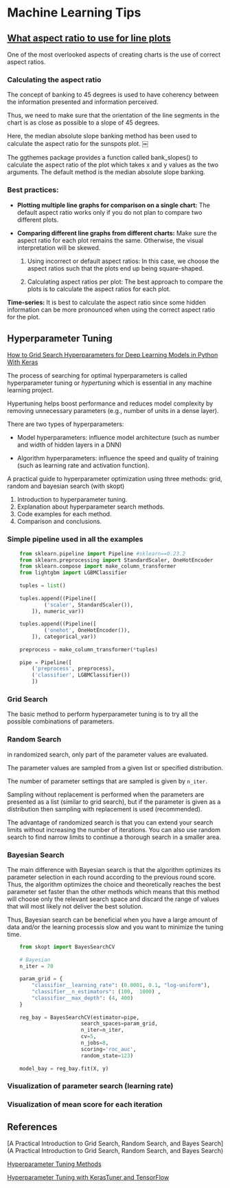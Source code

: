 # Machine Learning Tips

## [What aspect ratio to use for line plots](https://towardsdatascience.com/should-you-care-about-the-aspect-ratio-when-creating-line-plots-ed423a5dceb3)

One of the most overlooked aspects of creating charts is the use of correct aspect ratios. 

### Calculating the aspect ratio

The concept of banking to 45 degrees is used to have coherency between the information presented and information perceived. 

Thus, we need to make sure that the orientation of the line segments in the chart is as close as possible to a slope of 45 degrees.

Here, the median absolute slope banking method has been used to calculate the aspect ratio for the sunspots plot. ￼

The ggthemes package provides a function called bank_slopes() to calculate the aspect ratio of the plot which takes x and y values as the two arguments. The default method is the median absolute slope banking. 

### Best practices:

- **Plotting multiple line graphs for comparison on a single chart:** The default aspect ratio works only if you do not plan to compare two different plots.


- **Comparing different line graphs from different charts:** Make sure the aspect ratio for each plot remains the same. Otherwise, the visual interpretation will be skewed. 

  1. Using incorrect or default aspect ratios: In this case, we choose the aspect ratios such that the plots end up being square-shaped.

  2. Calculating aspect ratios per plot: The best approach to compare the plots is to calculate the aspect ratios for each plot. 

**Time-series:** It is best to calculate the aspect ratio since some hidden information can be more pronounced when using the correct aspect ratio for the plot.



## Hyperparameter Tuning

[How to Grid Search Hyperparameters for Deep Learning Models in Python With Keras](https://machinelearningmastery.com/grid-search-hyperparameters-deep-learning-models-python-keras/)

The process of searching for optimal hyperparameters is called hyperparameter tuning or _hypertuning_ which is essential in any machine learning project. 

Hypertuning helps boost performance and reduces model complexity by removing unnecessary parameters (e.g., number of units in a dense layer).

There are two types of hyperparameters:

- Model hyperparameters: influence model architecture (such as number and width of hidden layers in a DNN)

- Algorithm hyperparameters: influence the speed and quality of training (such as learning rate and activation function).


A practical guide to hyperparameter optimization using three methods: grid, random and bayesian search (with skopt)

1. Introduction to hyperparameter tuning.
2. Explanation about hyperparameter search methods.
3. Code examples for each method.
4. Comparison and conclusions.

### Simple pipeline used in all the examples

```py
    from sklearn.pipeline import Pipeline #sklearn==0.23.2
    from sklearn.preprocessing import StandardScaler, OneHotEncoder
    from sklearn.compose import make_column_transformer
    from lightgbm import LGBMClassifier
    
    tuples = list()
    
    tuples.append((Pipeline([
            ('scaler', StandardScaler()),
        ]), numeric_var))
    
    tuples.append((Pipeline([
            ('onehot', OneHotEncoder()),
        ]), categorical_var))
    
    preprocess = make_column_transformer(*tuples)
    
    pipe = Pipeline([
        ('preprocess', preprocess),
        ('classifier', LGBMClassifier())
        ])
```


### Grid Search

The basic method to perform hyperparameter tuning is to try all the possible combinations of parameters.

### Random Search

in randomized search, only part of the parameter values are evaluated. 

The parameter values are sampled from a given list or specified distribution. 

The number of parameter settings that are sampled is given by `n_iter`. 

Sampling without replacement is performed when the parameters are presented as a list (similar to grid search), but if the parameter is given as a distribution then sampling with replacement is used (recommended).

The advantage of randomized search is that you can extend your search limits without increasing the number of iterations. You can also use random search to find narrow limits to continue a thorough search in a smaller area.

### Bayesian Search

The main difference with Bayesian search is that the algorithm optimizes its parameter selection in each round according to the previous round score. Thus, the algorithm optimizes the choice and theoretically reaches the best parameter set faster than the other methods which means that this method will choose only the relevant search space and discard the range of values that will most likely not deliver the best solution. 

Thus, Bayesian search can be beneficial when you have a large amount of data and/or the learning processis slow and you want to minimize the tuning time.

```py
    from skopt import BayesSearchCV
    
    # Bayesian
    n_iter = 70
    
    param_grid = {
        "classifier__learning_rate": (0.0001, 0.1, "log-uniform"),
        "classifier__n_estimators": (100,  1000) ,
        "classifier__max_depth": (4, 400) 
    }
    
    reg_bay = BayesSearchCV(estimator=pipe,
                        search_spaces=param_grid,
                        n_iter=n_iter,
                        cv=5,
                        n_jobs=8,
                        scoring='roc_auc',
                        random_state=123)
    
    model_bay = reg_bay.fit(X, y)
```


### Visualization of parameter search (learning rate)

### Visualization of mean score for each iteration



## References

[A Practical Introduction to Grid Search, Random Search, and Bayes Search](A Practical Introduction to Grid Search, Random Search, and Bayes Search)

[Hyperparameter Tuning Methods](https://towardsdatascience.com/bayesian-optimization-for-hyperparameter-tuning-how-and-why-655b0ee0b399)

[Hyperparameter Tuning with KerasTuner and TensorFlow](https://towardsdatascience.com/hyperparameter-tuning-with-kerastuner-and-tensorflow-c4a4d690b31a)


